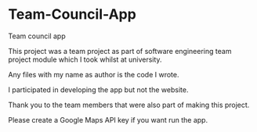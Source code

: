 # Team-Council-App
Team council app

This project was a team project as part of software engineering team project module which I took 
whilst at university. 

Any files with my name as author is the code I wrote.

I participated in developing the app but not the website.

Thank you to the team members that were also part of making this project. 

Please create a Google Maps API key if you want run the app.
